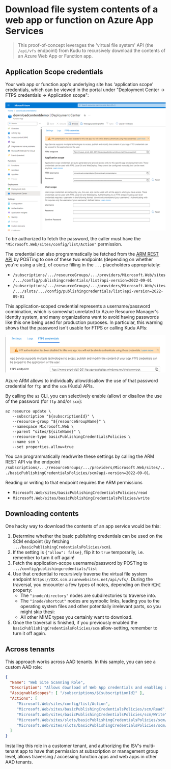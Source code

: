 # Download file system contents of a web app or function on Azure App Services

>  This proof-of-concept leverages the 'virtual file system' API (the `/api/vfs` endpoint) from Kudu to recursively download the contents of an Azure Web App or Function app.

## Application Scope credentials

Your web app or function app's underlying site has 'application scope' credentials, which can be viewed in the portal under "Deployment Center -> FTPS credentials -> Application scope":

![Screenshot of the web app's deployment center configuration](img/portal-deployment-center-ftps-cred-screenshot.png)

To be authorized to fetch the password, the caller must have the `"Microsoft.Web/sites/config/list/Action"` permission. 

The credential can also programmatically be fetched from the [ARM REST API](https://learn.microsoft.com/en-us/rest/api/appservice/web-apps/list-publishing-credentials) by POSTing to one of these two endpoints (depending on whether you're using a slot), of course filling in the `...` placeholders appropriately:

- `/subscriptions/.../resourceGroups/.../providers/Microsoft.Web/sites/.../config/publishingcredentials/list?api-version=2022-09-01`
- `/subscriptions/.../resourceGroups/.../providers/Microsoft.Web/sites/.../slots/.../config/publishingcredentials/list?api-version=2022-09-01`

This application-scoped credential represents a username/password combination, which is somewhat unrelated to Azure Resource Manager's identity system, and many organizations want to avoid having passwords like this one being used for production purposes. In particular, this warning shows that the password isn't usable for FTPS or calling Kudu APIs:

![SCM basic authN disabled warning](img/scm-basic-auth-disabled-warning.png)

Azure ARM allows to individually allow/disallow the use of that password credential for `ftp` and the `scm` (Kudu) APIs. 

By calling the `az` CLI, you can selectively enable (allow) or disallow the use of the password (for `ftp` and/or `scm`):

```azcli
az resource update \
   --subscription "${subscriptionId}" \
   --resource-group "${resourceGroupName}" \
   --namespace Microsoft.Web \
   --parent "sites/${siteName}" \
   --resource-type basicPublishingCredentialsPolicies \
   --name scm \
   --set properties.allow=true
```

You can programmatically read/write these settings by calling the ARM REST API via the endpoint `/subscriptions/.../resourceGroups/.../providers/Microsoft.Web/sites/.../basicPublishingCredentialsPolicies/scm?api-version=2022-09-01`. 

Reading or writing to that endpoint requires the ARM permissions

- `Microsoft.Web/sites/basicPublishingCredentialsPolicies/read` 
- `Microsoft.Web/sites/basicPublishingCredentialsPolicies/write` 

## Downloading contents

One hacky way to download the contents of an app service would be this:

1. Determine whether the basic publishing credentials can be used on the SCM endpoint (by fetching `.../basicPublishingCredentialsPolicies/scm`).
2. If the setting is `{"allow": false}`, flip it to `true` temporarily, i.e. remember to turn it off again!
3. Fetch the application-scope username/password by POSTing to `.../config/publishingcredentials/list`
4. Use that credential to recursively traverse the virtual file system endpoint `https://XXX.scm.azurewebsites.net/api/vfs/`. During the traversal, you encounter a few types of notes, depending on their `MIME` property:
   - The `"inode/directory"` nodes are subdirectories to traverse into.
   - The  `"inode/shortcut"` nodes are symbolic links, leading you to the operating system files and other potentially irrelevant parts, so you might skip thesi:
   - All other MIME types you certainly want to download.
5. Once the traversal is finished, if you previously enabled the `basicPublishingCredentialsPolicies/scm` allow-setting, remember to turn it off again.

## Across tenants

This approach works across AAD tenants. In this sample, you can see a custom AAD role:

```json
{
  "Name": "Web Site Scanning Role",
  "Description": "Allows download of Web App credentials and enabling and disabling basic auth for the SCM site.",
  "AssignableScopes": [ "/subscriptions/${subscriptionId}" ],
  "Actions": [ 
     "Microsoft.Web/sites/config/list/Action",
     "Microsoft.Web/sites/basicPublishingCredentialsPolicies/scm/Read",
     "Microsoft.Web/sites/basicPublishingCredentialsPolicies/scm/Write",
     "Microsoft.Web/sites/slots/basicPublishingCredentialsPolicies/scm/Write",
     "Microsoft.Web/sites/slots/basicPublishingCredentialsPolicies/scm/Read"
  ]
}
```

Installing this role in a customer tenant, and authorizing the ISV's multi-tenant app to have that permission at subscription or management group level, allows traversing / accessing function apps and web apps in other AAD tenants.
